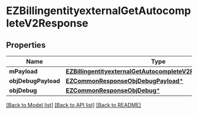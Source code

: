 # EZBillingentityexternalGetAutocompleteV2Response

## Properties
Name | Type | Description | Notes
------------ | ------------- | ------------- | -------------
**mPayload** | [**EZBillingentityexternalGetAutocompleteV2ResponseMPayload***](EZBillingentityexternalGetAutocompleteV2ResponseMPayload.md) |  | 
**objDebugPayload** | [**EZCommonResponseObjDebugPayload***](EZCommonResponseObjDebugPayload.md) |  | [optional] 
**objDebug** | [**EZCommonResponseObjDebug***](EZCommonResponseObjDebug.md) |  | [optional] 

[[Back to Model list]](../README.md#documentation-for-models) [[Back to API list]](../README.md#documentation-for-api-endpoints) [[Back to README]](../README.md)


